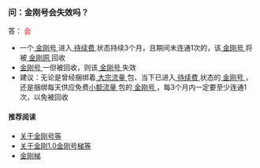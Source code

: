 ####
### 问：金刚号会失效吗？

答：<font color="Red"> 会 </font>

- 一个[ 金刚号 ](https://a2zitpro.github.io/web/kkid)进入[ 待续费 ](https://a2zitpro.github.io/web/kkdatatrafficexpiredidentify)状态持续3个月，且期间未连通1次的，该[ 金刚号 ](https://a2zitpro.github.io/web/kkid)将被[ 金刚网 ](https://a2zitpro.github.io/web/kksitecn)回收
- [ 金刚号 ](https://a2zitpro.github.io/web/kkid)一但被回收，则该[ 金刚号 ](https://a2zitpro.github.io/web/kkid)失效
- 建议：无论是曾经捆绑着[ 大宗流量 ](https://a2zitpro.github.io/web/bulkkkdatatraffic)包、当下已进入[ 待续费 ](https://a2zitpro.github.io/web/kkdatatrafficexpiredidentify)状态的[ 金刚号 ](https://a2zitpro.github.io/web/kkid)，还是捆绑每天供应免费[小额流量 ](https://a2zitpro.github.io/web/smallamountkkdatatraffic)包的[ 金刚号 ](https://a2zitpro.github.io/web/kkid)，每3个月内一定要至少连通1次，以免被回收

#### 推荐阅读

- [关于金刚号等](https://a2zitpro.github.io/web/列表-金刚号及相关问题)
- [关于金刚1.0金刚号梯等](https://a2zitpro.github.io/web/列表-关于金刚1.0配置金刚号型翻墙梯及相关问题)
- [金刚梯](https://a2zitpro.github.io/web/dlb)

